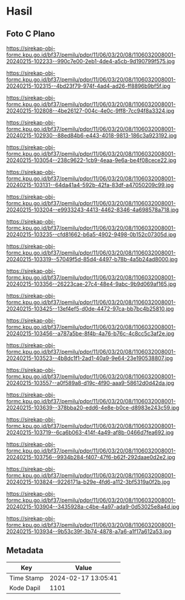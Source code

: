 # Hasil

## Foto C Plano

https://sirekap-obj-formc.kpu.go.id/bf37/pemilu/pdpr/11/06/03/20/08/1106032008001-20240215-102233--990c7e00-2eb1-4de4-a5cb-9d190799f575.jpg

https://sirekap-obj-formc.kpu.go.id/bf37/pemilu/pdpr/11/06/03/20/08/1106032008001-20240215-102315--4bd23f79-974f-4ad4-ad26-ff8896b9bf5f.jpg

https://sirekap-obj-formc.kpu.go.id/bf37/pemilu/pdpr/11/06/03/20/08/1106032008001-20240215-102808--4be26127-004c-4e0c-9ff8-7cc94f8a3324.jpg

https://sirekap-obj-formc.kpu.go.id/bf37/pemilu/pdpr/11/06/03/20/08/1106032008001-20240215-102930--88ed84b6-e443-4018-9813-186c3a923192.jpg

https://sirekap-obj-formc.kpu.go.id/bf37/pemilu/pdpr/11/06/03/20/08/1106032008001-20240215-103054--238c9622-1cb9-4eaa-9e6a-be4f08cece22.jpg

https://sirekap-obj-formc.kpu.go.id/bf37/pemilu/pdpr/11/06/03/20/08/1106032008001-20240215-103131--64da41a4-592b-42fa-83df-a47050209c99.jpg

https://sirekap-obj-formc.kpu.go.id/bf37/pemilu/pdpr/11/06/03/20/08/1106032008001-20240215-103204--e9933243-4413-4462-8346-4a698578a718.jpg

https://sirekap-obj-formc.kpu.go.id/bf37/pemilu/pdpr/11/06/03/20/08/1106032008001-20240215-103235--cfd81662-b6a5-4902-9498-0b152c07305d.jpg

https://sirekap-obj-formc.kpu.go.id/bf37/pemilu/pdpr/11/06/03/20/08/1106032008001-20240215-103319--57049f5d-85d4-4497-b78b-4a5b24ad8000.jpg

https://sirekap-obj-formc.kpu.go.id/bf37/pemilu/pdpr/11/06/03/20/08/1106032008001-20240215-103356--26223cae-27c4-48e4-9abc-9b9d069af165.jpg

https://sirekap-obj-formc.kpu.go.id/bf37/pemilu/pdpr/11/06/03/20/08/1106032008001-20240215-103425--13ef4ef5-d0de-4472-97ca-bb7bc4b25810.jpg

https://sirekap-obj-formc.kpu.go.id/bf37/pemilu/pdpr/11/06/03/20/08/1106032008001-20240215-103456--a787a5be-8f4b-4a76-b76c-4c8cc5c3af2e.jpg

https://sirekap-obj-formc.kpu.go.id/bf37/pemilu/pdpr/11/06/03/20/08/1106032008001-20240215-103523--4b8dc1f1-2ad1-40a9-9e64-23e190538807.jpg

https://sirekap-obj-formc.kpu.go.id/bf37/pemilu/pdpr/11/06/03/20/08/1106032008001-20240215-103557--a0f589a8-d19c-4f90-aaa9-58612d0d42da.jpg

https://sirekap-obj-formc.kpu.go.id/bf37/pemilu/pdpr/11/06/03/20/08/1106032008001-20240215-103639--378bba20-edd6-4e8e-b0ce-d8983e243c59.jpg

https://sirekap-obj-formc.kpu.go.id/bf37/pemilu/pdpr/11/06/03/20/08/1106032008001-20240215-103719--6ca6b063-414f-4a49-af8b-0466d7fea692.jpg

https://sirekap-obj-formc.kpu.go.id/bf37/pemilu/pdpr/11/06/03/20/08/1106032008001-20240215-103756--9934b284-f407-47f6-b62f-292daae0d2e2.jpg

https://sirekap-obj-formc.kpu.go.id/bf37/pemilu/pdpr/11/06/03/20/08/1106032008001-20240215-103824--9226171a-b29e-4fd6-a112-3bf5319a0f2b.jpg

https://sirekap-obj-formc.kpu.go.id/bf37/pemilu/pdpr/11/06/03/20/08/1106032008001-20240215-103904--3435928a-c4be-4a97-ada9-0d53025e8a4d.jpg

https://sirekap-obj-formc.kpu.go.id/bf37/pemilu/pdpr/11/06/03/20/08/1106032008001-20240215-103934--9b53c39f-3b74-4878-a7a6-a1f17a612a53.jpg


## Metadata

| Key        | Value               |
| ---------- | ------------------- |
| Time Stamp | 2024-02-17 13:05:41 |
| Kode Dapil | 1101                |



